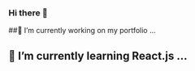 ### Hi there 👋
##🔭 I’m currently working on my portfolio ...
## 🌱 I’m currently learning React.js ...


<!--
**Gbangbolaoluwagbemiga/Gbangbolaoluwagbemiga** is a ✨ _special_ ✨ repository because its `README.md` (this file) appears on your GitHub profile.

Here are some ideas to get you started:

- 👯 I’m looking to collaborate on ...
- 🤔 I’m looking for help with ...
- 💬 Ask me about ...
- 📫 How to reach me: ...
- 😄 Pronouns: ...
- ⚡ Fun fact: ...
-->
